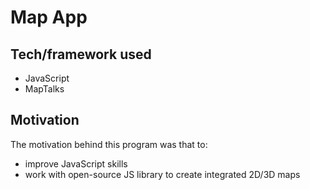 # Map App

## Tech/framework used
- JavaScript
- MapTalks

## Motivation
The motivation behind this program was that to:
- improve JavaScript skills
- work with open-source JS library to create integrated 2D/3D maps

